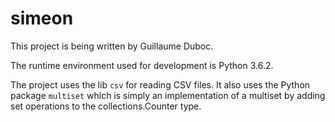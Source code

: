 # simeon

This project is being written by Guillaume Duboc.

The runtime environment used for development is Python 3.6.2.

The project uses the lib `csv` for reading CSV files. It also uses the Python package `multiset` which is simply an implementation of a multiset by adding set operations to the collections.Counter type.
